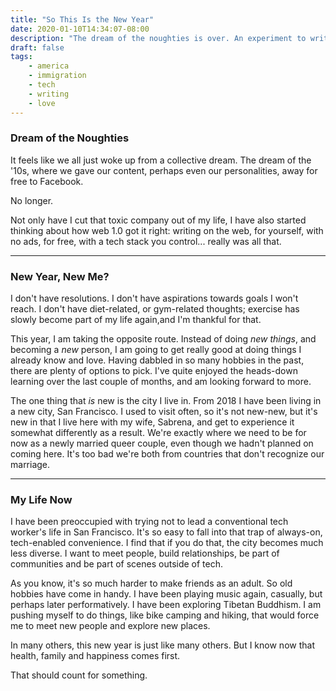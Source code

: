 ```yaml
---
title: "So This Is the New Year"
date: 2020-01-10T14:34:07-08:00
description: "The dream of the noughties is over. An experiment to write more, post it here, call it a blog, and call it a day."
draft: false 
tags:
    - america
    - immigration
    - tech
    - writing
    - love
---
```


### Dream of the Noughties

It feels like we all just woke up from a collective dream. The dream of the '10s, where we gave our content, perhaps even our personalities, away for free to Facebook.

No longer. 

Not only have I cut that toxic company out of my life, I have also started thinking about how web 1.0 got it right: writing on the web, for yourself, with no ads, for free, with a tech stack you control... really was all that.

---

### New Year, New Me?

I don't have resolutions. I don't have aspirations towards goals I won't reach. I don't have diet-related, or gym-related thoughts; exercise has slowly become part of my life again,and I'm thankful for that. 

This year, I am taking the opposite route. Instead of doing *new things*, and becoming a *new* person, I am going to get really good at doing things I already know and love. Having dabbled in so many hobbies in the past, there are plenty of options to pick. I've quite enjoyed the heads-down learning over the last couple of months, and am looking forward to more.

The one thing that *is* new is the city I live in. From 2018 I have been living in a new city, San Francisco. I used to visit often, so it's not new-new, but it's new in that I live here with my wife, Sabrena, and get to experience it somewhat differently as a result. We're exactly where we need to be for now as a newly married queer couple, even though we hadn't planned on coming here. It's too bad we're both from countries that don't recognize our marriage. 

---

### My Life Now

I have been preoccupied with trying not to lead a conventional tech worker's life in San Francisco. It's so easy to fall into that trap of always-on, tech-enabled convenience. I find that if you do that, the city becomes much less diverse. I want to meet people, build relationships, be part of communities and be part of scenes outside of tech. 

As you know, it's so much harder to make friends as an adult. So old hobbies have come in handy. I have been playing music again, casually, but perhaps later performatively. I have been exploring Tibetan Buddhism. I am pushing myself to do things, like bike camping and hiking, that would force me to meet new people and explore new places.

In many others, this new year is just like many others. But I know now that health, family and happiness comes first. 

That should count for something.